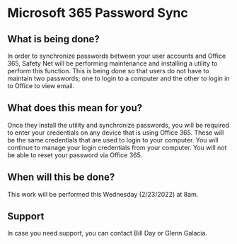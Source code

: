 # Microsoft 365 Password Sync

## What is being done?

In order to synchronize passwords between your user accounts and Office 365, Safety Net will be performing maintenance and installing a utility to perform this function.  This is being done so that users do not have to maintain two passwords; one to login to a computer and the other to login in to Office to view email.

## What does this mean for you?

Once they install the utility and synchronize passwords, you will be required to enter your credentials on any device that is using Office 365.  These will be the same credentials that are used to login to your computer.  You will continue to manage your login credentials from your computer.  You will not be able to reset your password via Office 365.

## When will this be done?

This work will be performed this Wednesday (2/23/2022) at 8am.

## Support

In case you need support, you can contact Bill Day or Glenn Galacia.